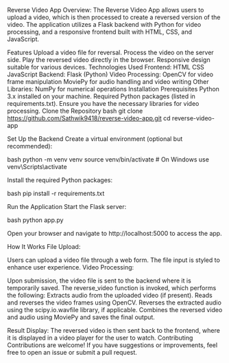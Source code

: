   Reverse Video App
    Overview:
The Reverse Video App allows users to upload a video, which is then processed to create a reversed version of the video. The application utilizes a Flask backend with Python for video processing, and a responsive frontend built with HTML, CSS, and JavaScript.

Features
	Upload a video file for reversal.
	Process the video on the server side.
	Play the reversed video directly in the browser.
	Responsive design suitable for various devices.
	Technologies Used
Frontend:
	HTML
	CSS
	JavaScript
Backend:
	Flask (Python)
	Video Processing:
	OpenCV for video frame manipulation
	MoviePy for audio handling and video writing
Other Libraries:
	NumPy for numerical operations
Installation
Prerequisites
Python 3.x installed on your machine.
Required Python packages (listed in requirements.txt).
Ensure you have the necessary libraries for video processing.
Clone the Repository
	bash git clone https://github.com/Sathwik9418/reverse-video-app.git cd reverse-video-app

Set Up the Backend
	Create a virtual environment (optional but recommended):

bash python -m venv venv source venv/bin/activate # On Windows use venv\Scripts\activate

Install the required Python packages:

bash pip install -r requirements.txt

Run the Application
Start the Flask server:

bash python app.py

Open your browser and navigate to http://localhost:5000 to access the app.

How It Works
File Upload:

Users can upload a video file through a web form. The file input is styled to enhance user experience.
Video Processing:

Upon submission, the video file is sent to the backend where it is temporarily saved.
The reverse_video function is invoked, which performs the following:
Extracts audio from the uploaded video (if present).
Reads and reverses the video frames using OpenCV.
Reverses the extracted audio using the scipy.io.wavfile library, if applicable.
Combines the reversed video and audio using MoviePy and saves the final output.

Result Display:
The reversed video is then sent back to the frontend, where it is displayed in a video player for the user to watch.
Contributing
Contributions are welcome! If you have suggestions or improvements, feel free to open an issue or submit a pull request.
